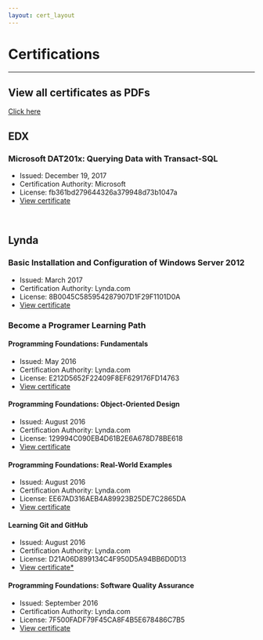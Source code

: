 ```yaml
---
layout: cert_layout
---
```


<!-- This keeps the title on the browser tab from changing. -->

# Certifications

* * *

## [](#all_certs)View all certificates as PDFs
[Click here](/PDFs/AllCertsPDF)


## EDX

### Microsoft DAT201x: Querying Data with Transact-SQL

* Issued: December 19, 2017
* Certification Authority: Microsoft
* License: fb361bd279644326a379948d73b1047a
* <a href="https://courses.edx.org/certificates/fb361bd279644326a379948d73b1047a" target="_blank">View certificate</a>

<br>

## Lynda

### Basic Installation and Configuration of Windows Server 2012

* Issued: March 2017
* Certification Authority: Lynda.com
* License: 8B0045C585954287907D1F29F1101D0A
* <a href="https://www.lynda.com/home/CertificateOfCompletion/PrintCertificate.aspx?lpk57=8B0045C585954287907D1F29F1101D0A" target="_blank">View certificate</a>

### Become a Programer Learning Path

#### Programming Foundations: Fundamentals

* Issued: May 2016
* Certification Authority: Lynda.com
* License: E212D5652F22409F8EF629176FD14763
* <a href="https://www.lynda.com/home/CertificateOfCompletion/PrintCertificate.aspx?lpk57=E212D5652F22409F8EF629176FD14763" target="_blank">View certificate</a>

#### Programming Foundations: Object-Oriented Design

* Issued: August 2016
* Certification Authority: Lynda.com
* License: 129994C090EB4D61B2E6A678D78BE618
* <a href="https://www.lynda.com/home/CertificateOfCompletion/PrintCertificate.aspx?lpk57=129994C090EB4D61B2E6A678D78BE618" target="_blank">View certificate</a>

#### Programming Foundations: Real-World Examples

* Issued: August 2016
* Certification Authority: Lynda.com
* License: EE67AD316AEB4A89923B25DE7C2865DA
* <a href="https://www.lynda.com/home/CertificateOfCompletion/PrintCertificate.aspx?lpk57=EE67AD316AEB4A89923B25DE7C2865DA" target="_blank">View certificate</a>

#### Learning Git and GitHub

* Issued: August 2016
* Certification Authority: Lynda.com
* License: D21A06D899134C4F950D5A94BB6D0D13
* <a href="https://www.lynda.com/home/CertificateOfCompletion/PrintCertificate.aspx?lpk57=D21A06D899134C4F950D5A94BB6D0D13" target="_blank">View certificate*</a>

#### Programming Foundations: Software Quality Assurance 

* Issued: September 2016
* Certification Authority: Lynda.com
* License: 7F500FADF79F45CA8F4B5E678486C7B5
* <a href="https://www.lynda.com/home/CertificateOfCompletion/PrintCertificate.aspx?lpk57=7F500FADF79F45CA8F4B5E678486C7B5" target="_blank">View certificate</a>
